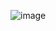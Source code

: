 ![image](https://github.com/Sumeruk/Task2_17/assets/100626064/9c943aae-db03-43de-a8c2-bd5e8d43a7d0)
